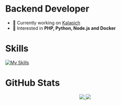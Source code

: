 # Backend Developer

- 🔭 Currently working on [Kalapich](https://kalapich.com/)
- 💬 Interested in **PHP, Python, Node.js and Docker**


# Skills
[![My Skills](https://skillicons.dev/icons?i=php,laravel,python,django,nodejs,docker,git,jquery,js,vue,mysql,postgres,redis,mongo,telegram_bots&theme=dark)](# "php,laravel,python,django,nodejs,docker,git,jquery,js,vue,mysql,postgres,redis,mongo,telegram_bots")


# GitHub Stats
<p align = "center">
<a href="http://www.github.com/imeysam">
<img src = "https://github-readme-stats.vercel.app/api?username=imeysam&show_icons=true&theme=dark#gh-dark-mode-only">
</a>
<a href="http://www.github.com/imeysam">
<img src = "https://github-readme-stats.vercel.app/api/top-langs/?username=imeysam&hide=tsql,html,dockerfile,blade&count_weight=0.5&theme=dark#gh-dark-mode-only">
</a>
</p>
